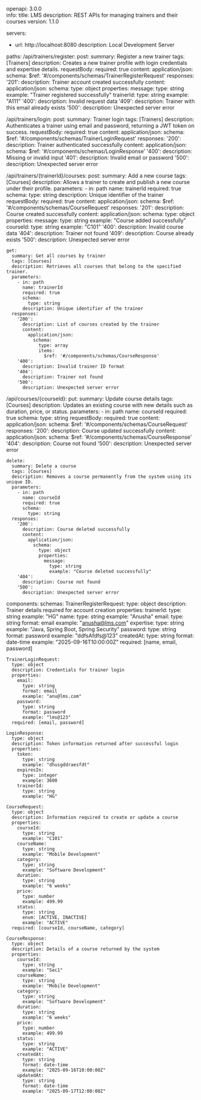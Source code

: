 openapi: 3.0.0     
info:
  title: LMS
  description: REST APIs for managing trainers and their courses
  version: 1.1.0

servers:
  - url: http://localhost:8080
    description: Local Development Server

paths:
  /api/trainers/register:
    post:
      summary: Register a new trainer
      tags: [Trainers]
      description: Creates a new trainer profile with login credentials and expertise details.
      requestBody:
        required: true
        content:
          application/json:
            schema:
              $ref: '#/components/schemas/TrainerRegisterRequest'
      responses:
        '201':
          description: Trainer account created successfully
          content:
            application/json:
              schema:
                type: object
                properties:
                  message:
                    type: string
                    example: "Trainer registered successfully"
                  trainerId:
                    type: string
                    example: "A111"
        '400':
          description: Invalid request data
        '409':
          description: Trainer with this email already exists
        '500':
          description: Unexpected server error

  /api/trainers/login:
    post:
      summary: Trainer login
      tags: [Trainers]
      description: Authenticates a trainer using email and password, returning a JWT token on success.
      requestBody:
        required: true
        content:
          application/json:
            schema:
              $ref: '#/components/schemas/TrainerLoginRequest'
      responses:
        '200':
          description: Trainer authenticated successfully
          content:
            application/json:
              schema:
                $ref: '#/components/schemas/LoginResponse'
        '400':
          description: Missing or invalid input
        '401':
          description: Invalid email or password
        '500':
          description: Unexpected server error

  /api/trainers/{trainerId}/courses:
    post:
      summary: Add a new course
      tags: [Courses]
      description: Allows a trainer to create and publish a new course under their profile.
      parameters:
        - in: path
          name: trainerId
          required: true
          schema:
            type: string
          description: Unique identifier of the trainer
      requestBody:
        required: true
        content:
          application/json:
            schema:
              $ref: '#/components/schemas/CourseRequest'
      responses:
        '201':
          description: Course created successfully
          content:
            application/json:
              schema:
                type: object
                properties:
                  message:
                    type: string
                    example: "Course added successfully"
                  courseId:
                    type: string
                    example: "C101"
        '400':
          description: Invalid course data
        '404':
          description: Trainer not found
        '409':
          description: Course already exists
        '500':
          description: Unexpected server error

    get:
      summary: Get all courses by trainer
      tags: [Courses]
      description: Retrieves all courses that belong to the specified trainer.
      parameters:
        - in: path
          name: trainerId
          required: true
          schema:
            type: string
          description: Unique identifier of the trainer
      responses:
        '200':
          description: List of courses created by the trainer
          content:
            application/json:
              schema:
                type: array
                items:
                  $ref: '#/components/schemas/CourseResponse'
        '400':
          description: Invalid trainer ID format
        '404':
          description: Trainer not found
        '500':
          description: Unexpected server error

  /api/courses/{courseId}:
    put:
      summary: Update course details
      tags: [Courses]
      description: Updates an existing course with new details such as duration, price, or status.
      parameters:
        - in: path
          name: courseId
          required: true
          schema:
            type: string
      requestBody:
        required: true
        content:
          application/json:
            schema:
              $ref: '#/components/schemas/CourseRequest'
      responses:
        '200':
          description: Course updated successfully
          content:
            application/json:
              schema:
                $ref: '#/components/schemas/CourseResponse'
        '404':
          description: Course not found
        '500':
          description: Unexpected server error

    delete:
      summary: Delete a course
      tags: [Courses]
      description: Removes a course permanently from the system using its unique ID.
      parameters:
        - in: path
          name: courseId
          required: true
          schema:
            type: string
      responses:
        '200':
          description: Course deleted successfully
          content:
            application/json:
              schema:
                type: object
                properties:
                  message:
                    type: string
                    example: "Course deleted successfully"
        '404':
          description: Course not found
        '500':
          description: Unexpected server error

components:
  schemas:
    TrainerRegisterRequest:
      type: object
      description: Trainer details required for account creation
      properties:
        trainerId:
          type: string
          example: "HG"
        name:
          type: string
          example: "Anusha"
        email:
          type: string
          format: email
          example: "anusha@lms.com"
        expertise:
          type: string
          example: "Java, Spring Boot, Spring Security"
        password:
          type: string
          format: password
          example: "ddfsAfdfs@123"
        createdAt:
          type: string
          format: date-time
          example: "2025-09-16T10:00:00Z"
      required: [name, email, password]

    TrainerLoginRequest:
      type: object
      description: Credentials for trainer login
      properties:
        email:
          type: string
          format: email
          example: "anu@lms.com"
        password:
          type: string
          format: password
          example: "lms@123"
      required: [email, password]

    LoginResponse:
      type: object
      description: Token information returned after successful login
      properties:
        token:
          type: string
          example: "dhusgddraesfdt"
        expiresIn:
          type: integer
          example: 3600
        trainerId:
          type: string
          example: "HG"

    CourseRequest:
      type: object
      description: Information required to create or update a course
      properties:
        courseId:
          type: string
          example: "C101"
        courseName:
          type: string
          example: "Mobile Development"
        category:
          type: string
          example: "Software Development"
        duration:
          type: string
          example: "6 weeks"
        price:
          type: number
          example: 499.99
        status:
          type: string
          enum: [ACTIVE, INACTIVE]
          example: "ACTIVE"
      required: [courseId, courseName, category]

    CourseResponse:
      type: object
      description: Details of a course returned by the system
      properties:
        courseId:
          type: string
          example: "Sec1"
        courseName:
          type: string
          example: "Mobile Development"
        category:
          type: string
          example: "Software Development"
        duration:
          type: string
          example: "6 weeks"
        price:
          type: number
          example: 499.99
        status:
          type: string
          example: "ACTIVE"
        createdAt:
          type: string
          format: date-time
          example: "2025-09-16T10:00:00Z"
        updatedAt:
          type: string
          format: date-time
          example: "2025-09-17T12:00:00Z"
